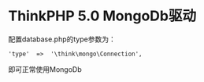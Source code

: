 ThinkPHP 5.0 MongoDb驱动
===============

配置database.php的type参数为：

~~~
'type'  =>  '\think\mongo\Connection',
~~~

即可正常使用MongoDb